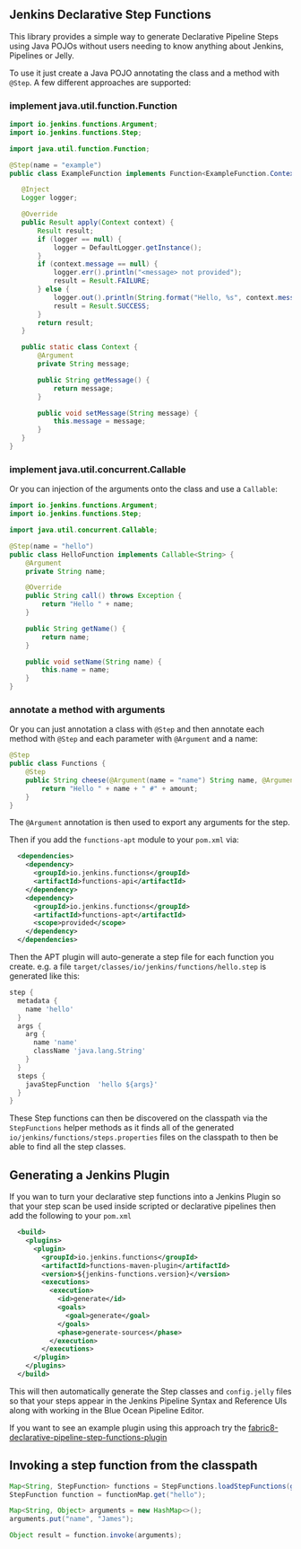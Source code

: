 ## Jenkins Declarative Step Functions

This library provides a simple way to generate Declarative Pipeline Steps using Java POJOs without users needing to know anything about Jenkins, Pipelines or Jelly.

To use it just create a Java POJO annotating the class and a method with `@Step`. A few different approaches are supported:

### implement java.util.function.Function

 ```java
import io.jenkins.functions.Argument;
import io.jenkins.functions.Step;

import java.util.function.Function;

@Step(name = "example")
public class ExampleFunction implements Function<ExampleFunction.Context, Result> {

    @Inject
    Logger logger;

    @Override
    public Result apply(Context context) {
        Result result;
        if (logger == null) {
            logger = DefaultLogger.getInstance();
        }
        if (context.message == null) {
            logger.err().println("<message> not provided");
            result = Result.FAILURE;
        } else {
            logger.out().println(String.format("Hello, %s", context.message));
            result = Result.SUCCESS;
        }
        return result;
    }

    public static class Context {
        @Argument
        private String message;

        public String getMessage() {
            return message;
        }

        public void setMessage(String message) {
            this.message = message;
        }
    }
}
```

### implement java.util.concurrent.Callable

Or you can injection of the arguments onto the class and use a `Callable`:


```java
import io.jenkins.functions.Argument;
import io.jenkins.functions.Step;

import java.util.concurrent.Callable;

@Step(name = "hello")
public class HelloFunction implements Callable<String> {
    @Argument
    private String name;

    @Override
    public String call() throws Exception {
        return "Hello " + name;
    }

    public String getName() {
        return name;
    }

    public void setName(String name) {
        this.name = name;
    }
}
```

### annotate a method with arguments

Or you can just annotation a class with `@Step` and then annotate each method with `@Step` and each parameter with `@Argument` and a name:

```java
@Step
public class Functions {
    @Step
    public String cheese(@Argument(name = "name") String name, @Argument(name = "amount") int amount) {
        return "Hello " + name + " #" + amount;
    }
}
```

The `@Argument` annotation is then used to export any arguments for the step.

Then if you add the `functions-apt` module to your `pom.xml` via:

```xml
  <dependencies>
    <dependency>
      <groupId>io.jenkins.functions</groupId>
      <artifactId>functions-api</artifactId>
    </dependency>
    <dependency>
      <groupId>io.jenkins.functions</groupId>
      <artifactId>functions-apt</artifactId>
      <scope>provided</scope>
    </dependency>
  </dependencies>
```

Then the APT plugin will auto-generate a step file for each function you create. e.g. a file `target/classes/io/jenkins/functions/hello.step` is generated like this:

```groovy
step {
  metadata {
    name 'hello'
  }
  args {
    arg {
      name 'name'
      className 'java.lang.String'
    }
  }
  steps {
    javaStepFunction  'hello ${args}'
  }
}
``` 

These Step functions can then be discovered on the classpath via the `StepFunctions` helper methods as it finds all of the generated `io/jenkins/functions/steps.properties` files on the classpath to then be able to find all the step classes.


## Generating a Jenkins Plugin

If you wan to turn your declarative step functions into a Jenkins Plugin so that your step scan be used inside scripted or declarative pipelines then add the following to your `pom.xml`

```xml
  <build>
    <plugins>
      <plugin>
        <groupId>io.jenkins.functions</groupId>
        <artifactId>functions-maven-plugin</artifactId>
        <version>${jenkins-functions.version}</version>
        <executions>
          <execution>
            <id>generate</id>
            <goals>
              <goal>generate</goal>
            </goals>
            <phase>generate-sources</phase>
          </execution>
        </executions>
      </plugin>
    </plugins>
  </build>
```

This will then automatically generate the Step classes and `config.jelly` files so that your steps appear in the Jenkins Pipeline Syntax and Reference UIs along with working in the Blue Ocean Pipeline Editor.

If you want to see an example plugin using this approach try the [fabric8-declarative-pipeline-step-functions-plugin](https://github.com/fabric8-jenkins/fabric8-declarative-pipeline-step-functions-plugin)

## Invoking a step function from the classpath

```java
Map<String, StepFunction> functions = StepFunctions.loadStepFunctions(getClass().getClassLoader());
StepFunction function = functionMap.get("hello");

Map<String, Object> arguments = new HashMap<>();
arguments.put("name", "James");

Object result = function.invoke(arguments);
```